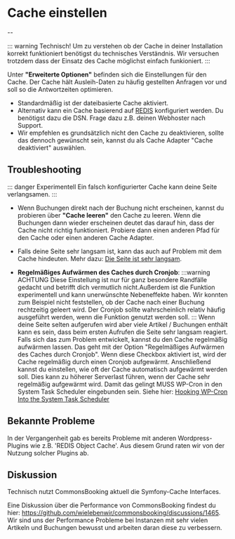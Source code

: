 # Cache einstellen

--

::: warning Technisch!
Um zu verstehen ob der Cache in deiner Installation korrekt funktioniert benötigst du technisches Verständnis.
Wir versuchen trotzdem dass der Einsatz des Cache möglichst einfach funkioniert.
:::


Unter **"Erweiterte Optionen"** befinden sich die Einstellungen für den Cache.
Der Cache hält Ausleih-Daten zu häufig gestellten Anfragen vor und soll so die Antwortzeiten optimieren.

* Standardmäßig ist der dateibasierte Cache aktiviert.
* Alternativ kann ein Cache basierend auf [REDIS](http://redis.io) konfiguriert werden. Du benötigst dazu die DSN. Frage dazu z.B. deinen Webhoster nach Support.
* Wir empfehlen es grundsätzlich nicht den Cache zu deaktivieren, sollte das dennoch gewünscht sein, kannst du als Cache Adapter "Cache deaktiviert" auswählen.

## Troubleshooting

::: danger Experimentell
Ein falsch konfigurierter Cache kann deine Seite verlangsamen.
:::

* Wenn Buchungen direkt nach der Buchung nicht erscheinen, kannst du probieren über **"Cache leeren"** den Cache zu leeren.
  Wenn die Buchungen dann wieder erscheinen deutet das darauf hin, dass der Cache nicht richtig funktioniert.
  Probiere dann einen anderen Pfad für den Cache oder einen anderen Cache Adapter.

* Falls deine Seite sehr langsam ist, kann das auch auf Problem mit dem Cache hindeuten.
  Mehr dazu: [Die Seite ist sehr langsam](/dokumentation/haeufige-fragen-faq/die-seite-ist-sehr-langsam).

* **Regelmäßiges Aufwärmen des Caches durch Cronjob**:
  :::warning ACHTUNG
  Diese Einstellung ist nur für ganz besondere Randfälle gedacht und betrifft dich vermutlich nicht.Außerdem ist die Funktion experimentell und kann unerwünschte Nebeneffekte haben. Wir konnten zum Beispiel nicht feststellen, ob der Cache nach einer Buchung rechtzeitig geleert wird. Der Cronjob sollte wahrscheinlich relativ häufig ausgeführt werden, wenn die Funktion genutzt werden soll.
  :::
  Wenn deine Seite selten aufgerufen wird aber viele Artikel / Buchungen enthält kann es sein, dass beim ersten Aufrufen
  die Seite sehr langsam reagiert. Falls sich das zum Problem entwickelt, kannst du den Cache regelmäßig aufwärmen lassen.
  Das geht mit der Option "Regelmäßiges Aufwärmen des Caches durch Cronjob". Wenn diese Checkbox aktiviert ist, wird der Cache regelmäßig
  durch einen Cronjob aufgewärmt. Anschließend kannst du einstellen, wie oft der Cache automatisch aufgewärmt werden soll. Dies kann zu höherer Serverlast führen, wenn der Cache sehr regelmäßig aufgewärmt wird.
  Damit das gelingt MUSS WP-Cron in den System Task Scheduler eingebunden sein. Siehe hier: [Hooking WP-Cron Into the System Task Scheduler](https://developer.wordpress.org/plugins/cron/hooking-wp-cron-into-the-system-task-scheduler/)

## Bekannte Probleme

In der Vergangenheit gab es bereits Probleme mit anderen Wordpress-Plugins wie z.B. 'REDIS Object Cache'.
Aus diesem Grund raten wir von der Nutzung solcher Plugins ab.

## Diskussion

Technisch nutzt CommonsBooking aktuell die Symfony-Cache Interfaces.

Eine Diskussion über die Performance von CommonsBooking findest du hier: https://github.com/wielebenwir/commonsbooking/discussions/1465.
Wir sind uns der Performance Probleme bei Instanzen mit sehr vielen Artikeln und Buchungen bewusst und arbeiten daran diese zu verbessern.

